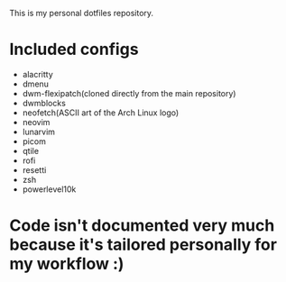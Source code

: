 This is my personal dotfiles repository.

# Included configs
- alacritty
- dmenu
- dwm-flexipatch(cloned directly from the main repository)
- dwmblocks
- neofetch(ASCII art of the Arch Linux logo)
- neovim
- lunarvim
- picom
- qtile
- rofi
- resetti
- zsh
- powerlevel10k

# Code isn't documented very much because it's tailored personally for my workflow :)
